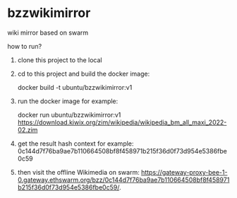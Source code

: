 # bzzwikimirror
wiki mirror based on swarm

how to run?

1. clone this project to the local

2. cd to this project and build the docker image: 
   
    docker build -t ubuntu/bzzwikimirror:v1 

3. run the docker image for example: 

    docker run ubuntu/bzzwikimirror:v1 https://download.kiwix.org/zim/wikipedia/wikipedia_bm_all_maxi_2022-02.zim 

4. get the result hash context for example: 0c144d7f76ba9ae7b110664508bf8f458971b215f36d0f73d954e5386fbe0c59

5. then visit the offline Wikimedia on swarm: https://gateway-proxy-bee-1-0.gateway.ethswarm.org/bzz/0c144d7f76ba9ae7b110664508bf8f458971b215f36d0f73d954e5386fbe0c59/.
